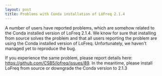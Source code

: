 ```yaml
---
layout: post
title: Problems with Conda installation of LoFreq 2.1.4
---
```


A number of users have reported problems, which are somehow related to the Conda installed version
of LoFreq 2.1.4. We know for sure that installing from source solves the problem and that all users reporting the
problem are using the Conda installed version of LoFreq. Unfortunately, we haven't managed yet to reproduce the bug.

If you experience the same problem, please report details here: https://github.com/CSB5/lofreq/issues/89. In the meantime, please install LoFreq from source or downgrade the Conda version to 2.1.3
